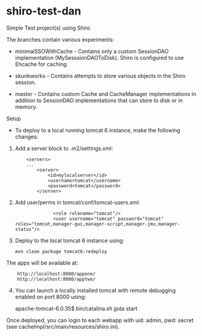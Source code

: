 shiro-test-dan
==============

Simple Test project(s) using Shiro


The branches contain various experiments:

* minimalSSOWithCache - Contains only a custom SessionDAO implementation (MySesssionDAOToDisk).
                        Shiro is configured to use Ehcache for caching.

* skunkworks - Contains attempts to store various objects in the Shiro session.

* master - Contains custom Cache and CacheManager implementations in addition to SessionDAO implementations that can
        store to disk or in memory.


Setup

* To deploy to a local running tomcat 6 instance, make the following changes:

 1. Add a server block to .m2/settings.xml:

            <servers>
            ...
                <server>
                    <id>mylocalserver</id>
                    <username>tomcat</username>
                    <password>tomcat</password>
                </server>

 2. Add user/perms in tomcat/conf/tomcat-users.xml:

                      <role rolename="tomcat"/>
                      <user username="tomcat" password="tomcat" roles="tomcat,manager-gui,manager-script,manager-jmx,manager-status"/>

 3. Deploy to the local tomcat 6 instance using:

        mvn clean package tomcat6:redeploy

   The apps will be available at:

        http://localhost:8080/appone/
        http://localhost:8080/apptwo/

 4. You can launch a locally installed tomcat with remote debugging enabled on port 8000 using:

    apache-tomcat-6.0.35$ bin/catalina.sh jpda start

   Once deployed, you can login to each webapp with uid: admin, pwd: secret (see cacheImpl/src/main/resources/shiro.ini).
